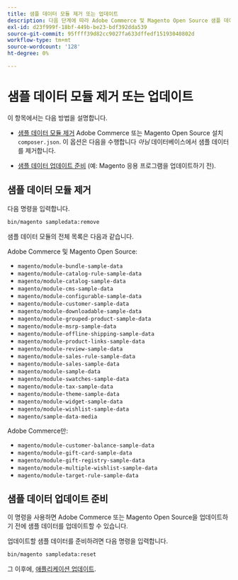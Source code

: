 ```yaml
---
title: 샘플 데이터 모듈 제거 또는 업데이트
description: 다음 단계에 따라 Adobe Commerce 및 Magento Open Source 샘플 데이터 모듈을 관리합니다.
exl-id: d23f999f-18bf-449b-be23-bdf392dda539
source-git-commit: 95ffff39d82cc9027fa633dffedf15193040802d
workflow-type: tm+mt
source-wordcount: '128'
ht-degree: 0%

---
```


# 샘플 데이터 모듈 제거 또는 업데이트

이 항목에서는 다음 방법을 설명합니다.

* [샘플 데이터 모듈 제거](#remove-sample-data-modules) Adobe Commerce 또는 Magento Open Source 설치 `composer.json`. 이 옵션은 다음을 수행합니다 *아님* 데이터베이스에서 샘플 데이터를 제거합니다.

* [샘플 데이터 업데이트 준비](#prepare-to-update-sample-data) (예: Magento 응용 프로그램을 업데이트하기 전).

## 샘플 데이터 모듈 제거

다음 명령을 입력합니다.

```bash
bin/magento sampledata:remove
```

샘플 데이터 모듈의 전체 목록은 다음과 같습니다.

Adobe Commerce 및 Magento Open Source:

* `magento/module-bundle-sample-data`
* `magento/module-catalog-rule-sample-data`
* `magento/module-catalog-sample-data`
* `magento/module-cms-sample-data`
* `magento/module-configurable-sample-data`
* `magento/module-customer-sample-data`
* `magento/module-downloadable-sample-data`
* `magento/module-grouped-product-sample-data`
* `magento/module-msrp-sample-data`
* `magento/module-offline-shipping-sample-data`
* `magento/module-product-links-sample-data`
* `magento/module-review-sample-data`
* `magento/module-sales-rule-sample-data`
* `magento/module-sales-sample-data`
* `magento/module-sample-data`
* `magento/module-swatches-sample-data`
* `magento/module-tax-sample-data`
* `magento/module-theme-sample-data`
* `magento/module-widget-sample-data`
* `magento/module-wishlist-sample-data`
* `magento/sample-data-media`

Adobe Commerce만:

* `magento/module-customer-balance-sample-data`
* `magento/module-gift-card-sample-data`
* `magento/module-gift-registry-sample-data`
* `magento/module-multiple-wishlist-sample-data`
* `magento/module-target-rule-sample-data`

## 샘플 데이터 업데이트 준비

이 명령을 사용하면 Adobe Commerce 또는 Magento Open Source을 업데이트하기 전에 샘플 데이터를 업데이트할 수 있습니다.

업데이트할 샘플 데이터를 준비하려면 다음 명령을 입력합니다.

```bash
bin/magento sampledata:reset
```

그 이후에, [애플리케이션 업데이트](../tutorials/uninstall.md#update-the-application).
